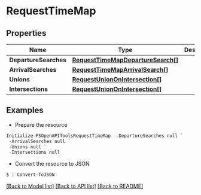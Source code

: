 # RequestTimeMap
## Properties

Name | Type | Description | Notes
------------ | ------------- | ------------- | -------------
**DepartureSearches** | [**RequestTimeMapDepartureSearch[]**](RequestTimeMapDepartureSearch.md) |  | [optional] 
**ArrivalSearches** | [**RequestTimeMapArrivalSearch[]**](RequestTimeMapArrivalSearch.md) |  | [optional] 
**Unions** | [**RequestUnionOnIntersection[]**](RequestUnionOnIntersection.md) |  | [optional] 
**Intersections** | [**RequestUnionOnIntersection[]**](RequestUnionOnIntersection.md) |  | [optional] 

## Examples

- Prepare the resource
```powershell
Initialize-PSOpenAPIToolsRequestTimeMap  -DepartureSearches null `
 -ArrivalSearches null `
 -Unions null `
 -Intersections null
```

- Convert the resource to JSON
```powershell
$ | Convert-ToJSON
```

[[Back to Model list]](../README.md#documentation-for-models) [[Back to API list]](../README.md#documentation-for-api-endpoints) [[Back to README]](../README.md)

